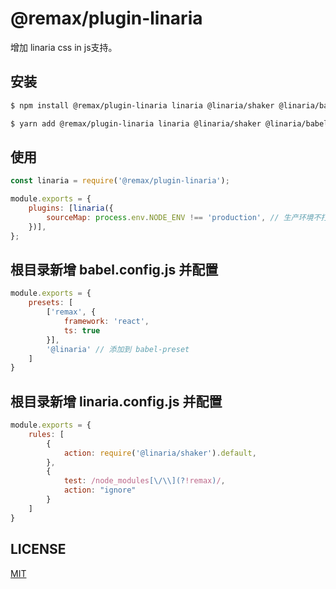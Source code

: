 # @remax/plugin-linaria

增加 linaria css in js支持。

## 安装

```bash
$ npm install @remax/plugin-linaria linaria @linaria/shaker @linaria/babel-preset --save
```

```bash
$ yarn add @remax/plugin-linaria linaria @linaria/shaker @linaria/babel-preset
```

## 使用

```js
const linaria = require('@remax/plugin-linaria');

module.exports = {
    plugins: [linaria({
        sourceMap: process.env.NODE_ENV !== 'production', // 生产环境不打印sourceMap
    })],
};
```

## 根目录新增 babel.config.js 并配置

```js
module.exports = {
    presets: [
        ['remax', {
            framework: 'react',
            ts: true
        }],
        '@linaria' // 添加到 babel-preset
    ]
}
```

## 根目录新增 linaria.config.js 并配置

```js
module.exports = {
    rules: [
        {
            action: require('@linaria/shaker').default,
        },
        {
            test: /node_modules[\/\\](?!remax)/,
            action: "ignore"
        }
    ]
}
```

## LICENSE

[MIT](LICENSE)
